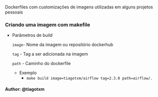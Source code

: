 Dockerfiles com customizações de imagens utilizadas em alguns projetos pessoais

### Criando uma imagem com makefile

- Parâmetros de build

    `image`- Nome da imagem ou repositório dockerhub

    `tag` - Tag a ser adicionada na imagem

    `path` - Caminho do dockerfile

    - Exemplo
      - `make build image=tiagotxm/airflow tag=2.3.0 path=airflow/.`

#### Author: @tiagotxm
